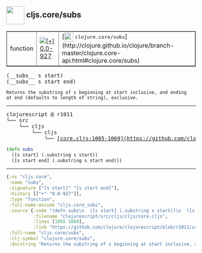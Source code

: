 ## <img width="48px" valign="middle" src="http://i.imgur.com/Hi20huC.png"> cljs.core/subs

 <table border="1">
<tr>
<td>function</td>
<td><a href="https://github.com/cljsinfo/api-refs/tree/0.0-927"><img valign="middle" alt="[+] 0.0-927" src="https://img.shields.io/badge/+-0.0--927-lightgrey.svg"></a> </td>
<td>
[<img height="24px" valign="middle" src="http://i.imgur.com/1GjPKvB.png"> <samp>clojure.core/subs</samp>](http://clojure.github.io/clojure/branch-master/clojure.core-api.html#clojure.core/subs)
</td>
</tr>
</table>

 <samp>
(__subs__ s start)<br>
(__subs__ s start end)<br>
</samp>

```
Returns the substring of s beginning at start inclusive, and ending
at end (defaults to length of string), exclusive.
```

---

 <pre>
clojurescript @ r1011
└── src
    └── cljs
        └── cljs
            └── <ins>[core.cljs:1065-1069](https://github.com/clojure/clojurescript/blob/r1011/src/cljs/cljs/core.cljs#L1065-L1069)</ins>
</pre>

```clj
(defn subs
  ([s start] (.substring s start))
  ([s start end] (.substring s start end)))
```


---

```clj
{:ns "cljs.core",
 :name "subs",
 :signature ["[s start]" "[s start end]"],
 :history [["+" "0.0-927"]],
 :type "function",
 :full-name-encode "cljs.core_subs",
 :source {:code "(defn subs\n  ([s start] (.substring s start))\n  ([s start end] (.substring s start end)))",
          :filename "clojurescript/src/cljs/cljs/core.cljs",
          :lines [1065 1069],
          :link "https://github.com/clojure/clojurescript/blob/r1011/src/cljs/cljs/core.cljs#L1065-L1069"},
 :full-name "cljs.core/subs",
 :clj-symbol "clojure.core/subs",
 :docstring "Returns the substring of s beginning at start inclusive, and ending\nat end (defaults to length of string), exclusive."}

```
